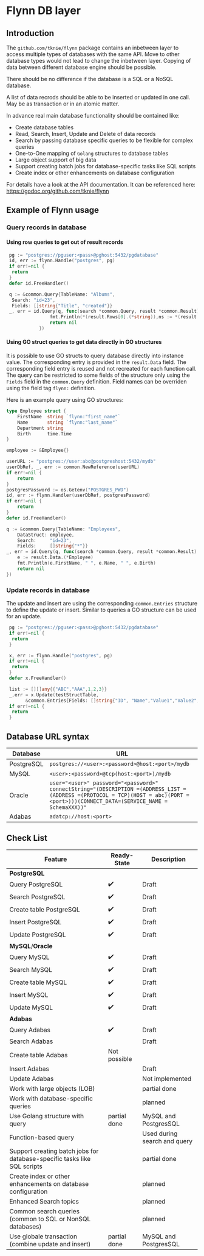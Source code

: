 # Flynn DB layer

## Introduction

The `github.com/tknie/flynn` package contains an inbetween layer to access multiple types of databases with the same API. Move to other database types would not lead to change the inbetween layer.
Copying of data between different database engine should be possible.

There should be no difference if the database is a SQL or a NoSQL database.

A list of data recrods should be able to be inserted or updated in one call. May be as transaction or in an atomic matter.

In advance real main database functionality should be contained like:

* Create database tables
* Read, Search, Insert, Update and Delete of data records
* Search by passing database specific queries to be flexible for complex queries
* One-to-One mapping of `Golang` structures to database tables
* Large object support of big data
* Support creating batch jobs for database-specific tasks like SQL scripts
* Create index or other enhancements on database configuration

For details have a look at the API documentation. It can be referenced here: <https://godoc.org/github.com/tknie/flynn>

## Example of Flynn usage

### Query records in database

#### Using row queries to get out of result records

```go
 pg := "postgres://pguser:<pass>@pghost:5432/pgdatabase"
 id, err := flynn.Handle("postgres", pg)
 if err!=nil {
  return
 }
 defer id.FreeHandler()

 q := &common.Query{TableName: "Albums",
  Search: "id=23",
  Fields: []string{"Title", "created"}}
 _, err = id.Query(q, func(search *common.Query, result *common.Result) error {
                fmt.Println(*(result.Rows[0].(*string)),ns := *(result.Rows[1].(*string)))
                return nil
            })
```

#### Using GO struct queries to get data directly in GO structures

It is possible to use GO structs to query database directly into instance value. The corresponding entry is provided in the `result.Data` field. The corresponding field entry is reused and not recreated for each function call. The query can be restricted to some fields of the structure only using the `Fields` field in the `common.Query` definition. Field names can be overriden using the field tag `flynn:` definition.

Here is an example query using GO structures:

```go
type Employee struct {
	FirstName  string `flynn:"first_name"`
	Name       string `flynn:"last_name"`
	Department string
	Birth      time.Time
}

employee := &Employee{}

userURL := "postgres://user:abc@postgreshost:5432/mydb"
userDbRef, _, err := common.NewReference(userURL)
if err!=nil {
	return
}
postgresPassword := os.Getenv("POSTGRES_PWD")
id, err := flynn.Handler(userDbRef, postgresPassword)
if err!=nil {
	return
}
defer id.FreeHandler()

q := &common.Query{TableName: "Employees",
	DataStruct: employee,
	Search:     "id=23",
	Fields:     []string{"*"}}
_, err = id.Query(q, func(search *common.Query, result *common.Result) error {
	e := result.Data.(*Employee)
	fmt.Println(e.FirstName, " ", e.Name, " ", e.Birth)
	return nil
})
```

### Update records in database

The update and insert are using the corresponding `common.Entries` structure to define the update or insert. Similar to queries a GO structure can be used for an update.

```go
 pg := "postgres://pguser:<pass>@pghost:5432/pgdatabase"
 if err!=nil {
  return
 }

 x, err := flynn.Handle("postgres", pg)
 if err!=nil {
  return
 }
 defer x.FreeHandler()

 list := [][]any{{"ABC","AAA",1,2,3}}
 _,err = x.Update(testStructTable, 
       &common.Entries{Fields: []string{"ID", "Name","Value1","Value2","Value3"}, Values: list})
 if err!=nil {
  return
 }
```

## Database URL syntax

Database | URL
---------|----------
  PostgreSQL | `postgres://<user>:<password>@host:<port>/mydb`
  MySQL | `<user>:<password>@tcp(host:<port>)/mydb`
  Oracle | `user="<user>" password="<password>" connectString="(DESCRIPTION =(ADDRESS_LIST =(ADDRESS =(PROTOCOL = TCP)(HOST = abc)(PORT = <port>)))(CONNECT_DATA=(SERVICE_NAME = SchemaXXX))"`
  Adabas | `adatcp://host:<port>`


## Check List

Feature | Ready-State | Description
---------|----------|---------
  **PostgreSQL** || 
 Query PostgreSQL | :heavy_check_mark: | Draft
 Search PostgreSQL | :heavy_check_mark: | Draft
 Create table PostgreSQL | :heavy_check_mark: | Draft
 Insert PostgreSQL | :heavy_check_mark: | Draft
 Update PostgreSQL | :heavy_check_mark: | Draft
  **MySQL**/**Oracle** || 
 Query MySQL | :heavy_check_mark: | Draft
 Search MySQL | :heavy_check_mark: | Draft
 Create table MySQL | :heavy_check_mark: | Draft
 Insert MySQL | :heavy_check_mark: | Draft
 Update MySQL | :heavy_check_mark: | Draft
  **Adabas** || 
 Query Adabas | :heavy_check_mark: | Draft
 Search Adabas | | Draft
 Create table Adabas | Not possible | 
 Insert Adabas |  | Draft
 Update Adabas |  | Not implemented
 Work with large objects (LOB) |  | partial done
 Work with database-specific queries |  | planned
 Use Golang structure with query | partial done | MySQL and PostgresSQL
 Function-based query | | Used during search and query
 Support creating batch jobs for database-specific tasks like SQL scripts | | partial done
 Create index or other enhancements on database configuration | | planned
 Enhanced Search topics || planned
 Common search queries (common to SQL or NonSQL databases) |  | planned
 Use globale transaction (combine update and insert) | partial done | MySQL and PostgresSQL

